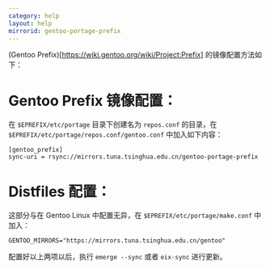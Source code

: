```yaml
---
category: help
layout: help
mirrorid: gentoo-portage-prefix
---
```


(Gentoo Prefix)[https://wiki.gentoo.org/wiki/Project:Prefix] 的镜像配置方法如下：

Gentoo Prefix 镜像配置：
========================

在 `$EPREFIX/etc/portage` 目录下创建名为 `repos.conf` 的目录，在 `$EPREFIX/etc/portage/repos.conf/gentoo.conf` 中加入如下内容：

```
[gentoo_prefix]
sync-uri = rsync://mirrors.tuna.tsinghua.edu.cn/gentoo-portage-prefix
```

Distfiles 配置：
===============

这部分与在 Gentoo Linux 中配置无异，在 `$EPREFIX/etc/portage/make.conf` 中加入：

```
GENTOO_MIRRORS="https://mirrors.tuna.tsinghua.edu.cn/gentoo"
```

配置好以上两项以后，执行 `emerge --sync` 或者 `eix-sync` 进行更新。
